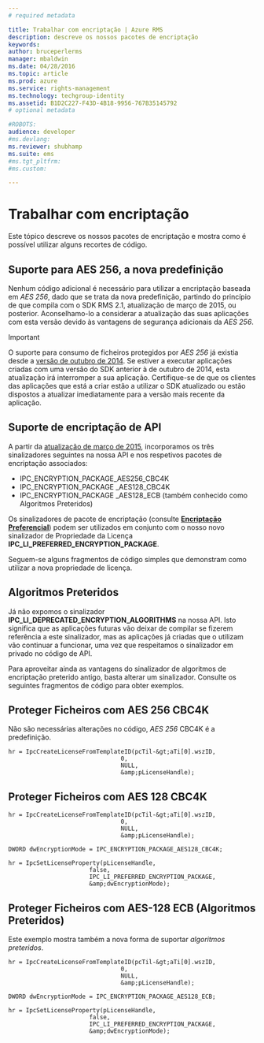 ```yaml
---
# required metadata

title: Trabalhar com encriptação | Azure RMS
description: descreve os nossos pacotes de encriptação
keywords:
author: bruceperlerms
manager: mbaldwin
ms.date: 04/28/2016
ms.topic: article
ms.prod: azure
ms.service: rights-management
ms.technology: techgroup-identity
ms.assetid: B1D2C227-F43D-4B18-9956-767B35145792
# optional metadata

#ROBOTS:
audience: developer
#ms.devlang:
ms.reviewer: shubhamp
ms.suite: ems
#ms.tgt_pltfrm:
#ms.custom:

---
```


# Trabalhar com encriptação

Este tópico descreve os nossos pacotes de encriptação e mostra como é possível utilizar alguns recortes de código.

## Suporte para AES 256, a nova predefinição

Nenhum código adicional é necessário para utilizar a encriptação baseada em *AES 256*, dado que se trata da nova predefinição, partindo do princípio de que compila com o SDK RMS 2.1, atualização de março de 2015, ou posterior. Aconselhamo-lo a considerar a atualização das suas aplicações com esta versão devido às vantagens de segurança adicionais da *AES 256*.

> [!IMPORTANT]
> O suporte para consumo de ficheiros protegidos por *AES 256* já existia desde a [versão de outubro de 2014](release-notes-rtm.md). Se estiver a executar aplicações criadas com uma versão do SDK anterior à de outubro de 2014, esta atualização irá interromper a sua aplicação. Certifique-se de que os clientes das aplicações que está a criar estão a utilizar o SDK atualizado ou estão dispostos a atualizar imediatamente para a versão mais recente da aplicação.

 
## Suporte de encriptação de API

A partir da [atualização de março de 2015](release-notes-rtm.md), incorporamos os três sinalizadores seguintes na nossa API e nos respetivos pacotes de encriptação associados:

-   IPC\_ENCRYPTION\_PACKAGE\_AES256\_CBC4K
-   IPC\_ENCRYPTION\_PACKAGE \_AES128\_CBC4K
-   IPC\_ENCRYPTION\_PACKAGE \_AES128\_ECB (também conhecido como Algoritmos Preteridos)

Os sinalizadores de pacote de encriptação (consulte [**Encriptação Preferencial**](/rights-management/sdk/2.1/api/win/constants#msipc_preferred_encryption)) podem ser utilizados em conjunto com o nosso novo sinalizador de Propriedade da Licença **IPC\_LI\_PREFERRED\_ENCRYPTION\_PACKAGE**.

Seguem-se alguns fragmentos de código simples que demonstram como utilizar a nova propriedade de licença.

## Algoritmos Preteridos

Já não expomos o sinalizador **IPC\_LI\_DEPRECATED\_ENCRYPTION\_ALGORITHMS** na nossa API. Isto significa que as aplicações futuras vão deixar de compilar se fizerem referência a este sinalizador, mas as aplicações já criadas que o utilizam vão continuar a funcionar, uma vez que respeitamos o sinalizador em privado no código de API.

Para aproveitar ainda as vantagens do sinalizador de algoritmos de encriptação preterido antigo, basta alterar um sinalizador. Consulte os seguintes fragmentos de código para obter exemplos.

## Proteger Ficheiros com AES 256 CBC4K

Não são necessárias alterações no código, *AES 256* CBC4K é a predefinição.

    
    hr = IpcCreateLicenseFromTemplateID(pcTil-&gt;aTi[0].wszID, 
                                    0, 
                                    NULL, 
                                    &amp;pLicenseHandle);
    

## Proteger Ficheiros com AES 128 CBC4K

    
    hr = IpcCreateLicenseFromTemplateID(pcTil-&gt;aTi[0].wszID, 
                                    0, 
                                    NULL, 
                                    &amp;pLicenseHandle);
    
    DWORD dwEncryptionMode = IPC_ENCRYPTION_PACKAGE_AES128_CBC4K; 
    
    hr = IpcSetLicenseProperty(pLicenseHandle, 
                           false,
                           IPC_LI_PREFERRED_ENCRYPTION_PACKAGE,
                           &amp;dwEncryptionMode);
    

## Proteger Ficheiros com AES-128 ECB (Algoritmos Preteridos)

Este exemplo mostra também a nova forma de suportar *algoritmos preteridos*.

    
    hr = IpcCreateLicenseFromTemplateID(pcTil-&gt;aTi[0].wszID, 
                                    0, 
                                    NULL, 
                                    &amp;pLicenseHandle);
    
    DWORD dwEncryptionMode = IPC_ENCRYPTION_PACKAGE_AES128_ECB;
    
    hr = IpcSetLicenseProperty(pLicenseHandle, 
                           false,
                           IPC_LI_PREFERRED_ENCRYPTION_PACKAGE, 
                           &amp;dwEncryptionMode);
    
 

 





<!--HONumber=May16_HO2-->


